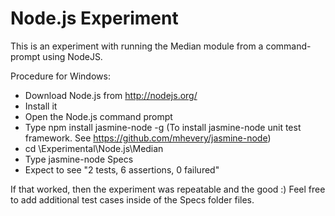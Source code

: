 Node.js Experiment
=================

This is an experiment with running the Median module from a command-prompt using NodeJS.

Procedure for Windows:

* Download Node.js from http://nodejs.org/
* Install it
* Open the Node.js command prompt
* Type npm install jasmine-node -g (To install jasmine-node unit test framework. See https://github.com/mhevery/jasmine-node)
* cd <Directory where you cloned OpenEpi.com repository to>\Experimental\Node.js\Median
* Type jasmine-node Specs
* Expect to see "2 tests, 6 assertions, 0 failured"

If that worked, then the experiment was repeatable and the good :) Feel free to add additional test cases inside of the Specs folder files.